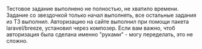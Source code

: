Тестовое задание выполнено не полностью, не хватило времени.
Задание со звездочкой только начал выполнять, все остальные задания из ТЗ выполнил.
Авторизацию на сайте выполнил при помощи пакета laravel/breeze, установил через композер. 
Если вам важно, чтоб авторизация была сделана именно "руками" - могу переделать, это не сложно.
